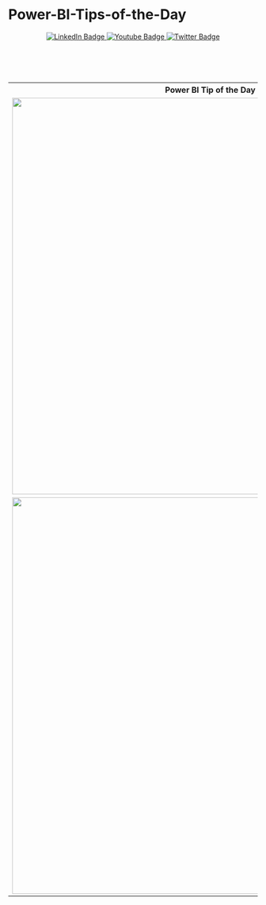 # Power-BI-Tips-of-the-Day
<div id="badges"  align="center">
  <a href="https://www.linkedin.com/in/k-borchert/">
    <img src="https://img.shields.io/badge/LinkedIn-blue?style=for-the-badge&logo=linkedin&logoColor=white" alt="LinkedIn Badge"/>
  </a>
  <a href="https://www.youtube.com/channel/UC6nEaIKn3ffJG6otCqNSMlA">
    <img src="https://img.shields.io/badge/YouTube-red?style=for-the-badge&logo=youtube&logoColor=white" alt="Youtube Badge"/>
  </a>
  <a href="https://twitter.com/Mirrortears">
    <img src="https://img.shields.io/badge/Twitter-blue?style=for-the-badge&logo=twitter&logoColor=white" alt="Twitter Badge"/>
  </a>
    </a></div>
    <br>
      <br>
        <br>
          <br>
          


<table>
<tr>
<th>Power BI Tip of the Day</th>
<th>Description</th>
</tr>

<tr>
<td><img src="https://user-images.githubusercontent.com/63601923/184499064-6f419b86-db3a-4dac-87d7-e168b2f0b299.gif" width="800"/></td>
<td VALIGN=TOP><h4 id="29" style="text-align: center;">Power BI in Teams  GLOBAL setting</h4></td>
 </tr> 
  
  <tr>
<td><img src="https://user-images.githubusercontent.com/63601923/184499117-6021b9c0-6f5d-4481-b1db-359410231211.gif" width="800"/></td>
<td VALIGN=TOP><h4 id="30" style="text-align: center;">Teams Activity with Power BI</h4></td>
 </tr> 
  
  
</table>
